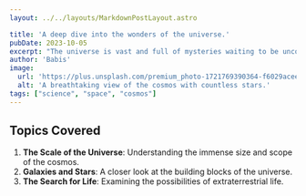 ```yaml
---
layout: ../../layouts/MarkdownPostLayout.astro

title: 'A deep dive into the wonders of the universe.'
pubDate: 2023-10-05
excerpt: "The universe is vast and full of mysteries waiting to be uncovered. In this post, we will explore some of the most fascinating aspects of the cosmos."
author: 'Babis'
image:
  url: 'https://plus.unsplash.com/premium_photo-1721769390364-f6029aceeba4?q=80&w=1483&auto=format&fit=crop&ixlib=rb-4.1.0&ixid=M3wxMjA3fDB8MHxwaG90by1wYWdlfHx8fGVufDB8fHx8fA%3D%3D'
  alt: 'A breathtaking view of the cosmos with countless stars.'
tags: ["science", "space", "cosmos"]
---
```



## Topics Covered

1. **The Scale of the Universe**: Understanding the immense size and scope of the cosmos.
2. **Galaxies and Stars**: A closer look at the building blocks of the universe.
3. **The Search for Life**: Examining the possibilities of extraterrestrial life.

